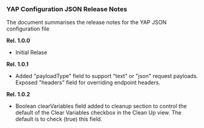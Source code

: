 ### YAP Configuration JSON Release Notes

The document summarises the release notes for the YAP JSON configuration file

**Rel. 1.0.0**

-  Initial Relase

**Rel. 1.0.1**

-  Added "payloadType" field to support "text" or "json" request payloads. Exposed "headers" field for overriding endpoint headers.

**Rel. 1.0.2**

-  Boolean clearVariables field added to cleanup section to control the default of the Clear Variables checkbox in the Clean Up view. The default is to check (true) this field.
